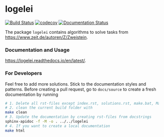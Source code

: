 # logelei
[![Build Status](https://travis-ci.com/PanchoVarallo/logelei.svg?branch=master)](https://travis-ci.com/github/PanchoVarallo/logeli)
[![codecov](https://codecov.io/gh/PanchoVarallo/logelei/branch/master/graph/badge.svg)](https://codecov.io/gh/PanchoVarallo/logelei)
[![Documentation Status](https://readthedocs.org/projects/logelei/badge/?version=latest)](https://logelei.readthedocs.io/en/latest/?badge=latest)

The package `logelei` contains algorithms to solve tasks from https://www.zeit.de/autoren/Z/Zweistein.

### Documentation and Usage
https://logelei.readthedocs.io/en/latest/. 

### For Developers
Feel free to add more solutions. 
Stick to the documentation styles and patterns.
Before creating a pull request, go to `docs/source` to create a fresh documentation by running
```sh
# 1. Delete all rst-files except index.rst, solutions.rst, make.bat, Makefile
# 2. clean the current build folder with
make clean
# 3. Update the documentation by creating rst-files from docstrings
sphinx-apidoc -f -M -o . ../../logelei
# 4. If you want to create a local documentation
make html
```